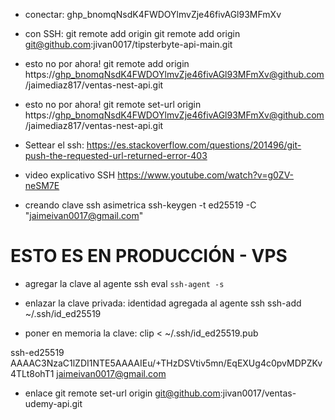 - conectar:
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

- con SSH:
git remote add origin git remote add origin git@github.com:jivan0017/tipsterbyte-api-main.git

- esto no por ahora!
git remote add origin https://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@github.com/jaimediaz817/ventas-nest-api.git

- esto no por ahora!
git remote set-url origin https://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@github.com/jaimediaz817/ventas-nest-api.git

- Settear el ssh:
https://es.stackoverflow.com/questions/201496/git-push-the-requested-url-returned-error-403

- video explicativo SSH
https://www.youtube.com/watch?v=g0ZV-neSM7E

- creando clave ssh asimetrica
 ssh-keygen -t ed25519 -C "jaimeivan0017@gmail.com"


# ESTO ES EN PRODUCCIÓN - VPS
 - agregar la clave al agente ssh
 eval `ssh-agent -s`

- enlazar la clave privada: identidad agregada al agente ssh
ssh-add ~/.ssh/id_ed25519

- poner en memoria la clave:
clip < ~/.ssh/id_ed25519.pub

ssh-ed25519 AAAAC3NzaC1lZDI1NTE5AAAAIEu/+THzDSVtiv5mn/EqEXUg4c0pvMDPZKv4TLt8ohT1 jaimeivan0017@gmail.com

- enlace
git remote set-url origin git@github.com:jivan0017/ventas-udemy-api.git

